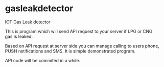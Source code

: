 # gasleakdetector

IOT Gas Leak detector

This is program which will send API request to your server if LPG or CNG gas is leaked.

Based on API request at server side you can manage calling to users phone, PUSH notifications and SMS.
It is simple demonstrated program.

API code will be commited in a while.

